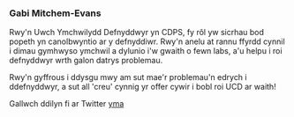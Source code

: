 ### Gabi Mitchem-Evans

Rwy'n Uwch Ymchwilydd Defnyddwyr yn CDPS, fy rôl yw sicrhau bod popeth yn canolbwyntio ar y defnyddiwr. Rwy'n anelu at rannu ffyrdd cynnil i dimau gymhwyso ymchwil a dylunio i'w gwaith o fewn labs, a'u helpu i roi defnyddwyr wrth galon datrys problemau. 

Rwy'n gyffrous i ddysgu mwy am sut mae'r problemau'n edrych i ddefnyddwyr, a sut all 'creu' cynnig yr offer cywir i bobl roi UCD ar waith! 

Gallwch ddilyn fi ar Twitter [yma](http:/Twitter.com/gabim_e) 
